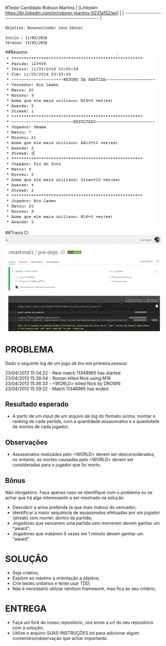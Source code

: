#Teste Candidato Robson Martins
| [Linkedin: https://br.linkedin.com/in/robson-martins-6231a152/en] |
| ----------------------------------------------------------------- |

```
Objetivo: Desenvolvedor Java Sênior

Início : 11/05/2016
Término: 13/05/2016
```

##Resumo
![Beanstalk02](imagens/resumo_teste.GIF)

##Travis Ci
![Beanstalk02](imagens/travis.GIF)


PROBLEMA
========
Dado o seguinte log de um jogo de tiro em primeira pessoa:

23/04/2013 15:34:22 - New match 11348965 has started  
23/04/2013 15:36:04 - Roman killed Nick using M16  
23/04/2013 15:36:33 - &lt;WORLD&gt; killed Nick by DROWN  
23/04/2013 15:39:22 - Match 11348965 has ended  

Resultado esperado
------------------
* A partir de um input de um arquivo de log do formato acima, montar o ranking de cada partida, com a quantidade assassinatos e a quantidade de mortes de cada jogador;

Observações
------------
* Assassinatos realizados pelo &lt;WORLD&gt; devem ser desconsiderados, no entanto, as mortes causadas pelo &lt;WORLD&gt; devem ser consideradas para o jogador que foi morto.


Bônus
-----
Não obrigatório. Faça apenas caso se identifique com o problema ou se achar que há algo interessante a ser mostrado na solução
* Descobrir a arma preferida (a que mais matou) do vencedor;
* Identificar a maior sequência de assassinatos efetuadas por um jogador (streak) sem morrer, dentro da partida;
* Jogadores que vencerem uma partida sem morrerem devem ganhar um "award";
* Jogadores que matarem 5 vezes em 1 minuto devem ganhar um "award".


SOLUÇÃO
=======
* Seja criativo;
* Explore ao máximo a orientação a objetos;
* Crie testes unitários e tente usar TDD;
* Não é necessário utilizar nenhum framework, mas fica ao seu critério; 

ENTREGA
=======
* Faça um fork do nosso repositório, nos envie a url do seu repositório com a solução;
* Utilize o arquivo SUAS-INSTRUÇÕES.txt para adicionar algum comentário/observação que achar importante.
